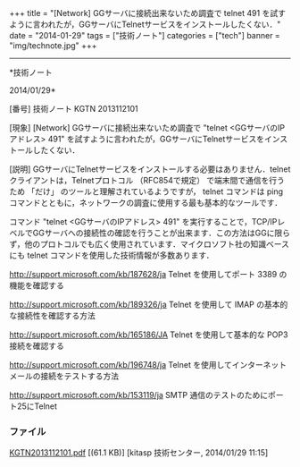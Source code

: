 ﻿+++
title = "[Network] GGサーバに接続出来ないため調査で telnet 491 を試すように言われたが，GGサーバにTelnetサービスをインストールしたくない．"
date = "2014-01-29"
tags = ["技術ノート"]
categories = ["tech"]
banner = "img/technote.jpg"
+++

-----------------------------------------------------------------------------------------------------------------------------

*技術ノート

2014/01/29*


[番号]
技術ノート KGTN 2013112101

[現象]
[Network] GGサーバに接続出来ないため調査で "telnet
<GGサーバのIPアドレス> 491"
を試すように言われたが，GGサーバにTelnetサービスをインストールしたくない．

[説明]
GGサーバにTelnetサービスをインストールする必要はありません．telnetクライアントは，Telnetプロトコル
（RFC854で規定） で端末間で通信を行うため 「だけ」
のツールと理解されているようですが， telnet コマンドは ping
コマンドとともに，ネットワークの調査に使用する最も基本的なツールです．

コマンド "telnet <GGサーバのIPアドレス> 491"
を実行することで，TCP/IPレベルでGGサーバへの接続性の確認を行うことが出来ます．この方法はGGに限らず，他のプロトコルでも広く使用されています．マイクロソフト社の知識ベースにも
telnet コマンドを使用した技術情報が多数あります．

<http://support.microsoft.com/kb/187628/ja>
Telnet を使用してポート 3389 の機能を確認する

<http://support.microsoft.com/kb/189326/ja>
Telnet を使用して IMAP の基本的な接続性を確認する方法

<http://support.microsoft.com/kb/165186/JA>
Telnet を使用して基本的な POP3 接続を確認する

<http://support.microsoft.com/kb/196748/ja>
Telnet を使用してインターネット メールの接続をテストする方法

<http://support.microsoft.com/kb/153119/ja>
SMTP 通信のテストのためにポート25にTelnet


### ファイル





[KGTN2013112101.pdf](http://techreport.kitasp.net/attachments/download/1413/KGTN2013112101.pdf)
 [(61.1 KB)] [kitasp 技術センター, 2014/01/29
11:15]
